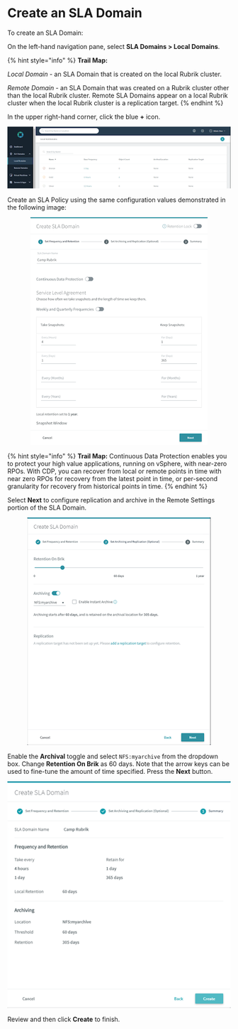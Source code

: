 # Create an SLA Domain

To create an SLA Domain:

On the left-hand navigation pane, select **SLA Domains > Local Domains**.

{% hint style="info" %}
**Trail Map:** 

_Local Domain_ - an SLA Domain that is created on the local Rubrik cluster. 

_Remote Domain_ - an SLA Domain that was created on a Rubrik cluster other than the local Rubrik cluster. Remote SLA Domains appear on a local Rubrik cluster when the local Rubrik cluster is a replication target.
{% endhint %}

In the upper right-hand corner, click the blue **+** icon.

<p align="center">
<img src="../../images/image10.png">
</p>

Create an SLA Policy using the same configuration values demonstrated in the following image:

<p align="center">
<img src="../../images/image11.png">
</p>

{% hint style="info" %}
**Trail Map:** Continuous Data Protection enables you to protect your high value applications, running on vSphere, with near-zero RPOs. With CDP, you can recover from local or remote points in time with near zero RPOs for recovery from the latest point in time, or per-second granularity for recovery from historical points in time.
{% endhint %}

Select **Next** to configure replication and archive in the Remote Settings portion of the SLA Domain.

<p align="center">
<img src="../../images/image12.png">
</p>

Enable the **Archival** toggle and select `NFS:myarchive` from the dropdown box. Change **Retention On Brik** as 60 days. Note that the arrow keys can be used to fine-tune the amount of time specified. Press the **Next** button.

<p align="center">
<img src="../../images/image13.png">
</p>

Review and then click **Create** to finish.